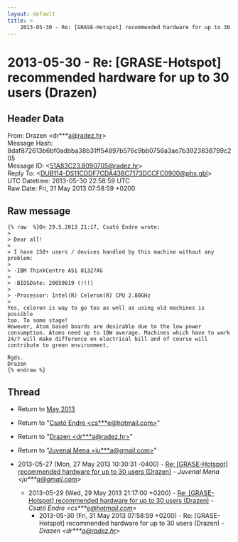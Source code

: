 ```yaml
---
layout: default
title: >
    2013-05-30 - Re: [GRASE-Hotspot] recommended hardware for up to 30 users (Drazen)
---
```


# 2013-05-30 - Re: [GRASE-Hotspot] recommended hardware for up to 30 users (Drazen)

## Header Data

From: Drazen \<dr***a@radez.hr\><br>
Message Hash: 8daf872613b6bf0adbba38b31ff54897b576c9bb0756a3ae7b3923838799c205<br>
Message ID: \<51A83C23.8090705@radez.hr\><br>
Reply To: \<DUB114-DS11CDDF7CDA438C7173DCCFC0900@phx.gbl\><br>
UTC Datetime: 2013-05-30 22:58:59 UTC<br>
Raw Date: Fri, 31 May 2013 07:58:59 +0200<br>

## Raw message

```
{% raw  %}On 29.5.2013 21:17, Csató Endre wrote:
>
> Dear all!
>
> I have 150+ users / devices handled by this machine without any problem:
>
> ·IBM ThinkCentre A51 81327AG
>
> ·BIOSDate: 20050819 (!!!)
>
> ·Processor: Intel(R) Celeron(R) CPU 2.80GHz
>
Yes, celeron is way to go too as well as using old machines is possible 
too. To some stage!
However, Atom based boards are desirable due to the low power 
consumption. Atoms need up to 10W average. Machines which have to work 
24/7 will make difference on electrical bill and of course will 
contribute to green environment.

Rgds.
Drazen
{% endraw %}
```

## Thread

+ Return to [May 2013](/archive/2013/05)

+ Return to "[Csató Endre <cs***e<span>@</span>hotmail.com>](/authors/cs___e_at_hotmail_com)"
+ Return to "[Drazen <dr***a<span>@</span>radez.hr>](/authors/dr___a_at_radez_hr)"
+ Return to "[Juvenal Mena <ju***a<span>@</span>gmail.com>](/authors/ju___a_at_gmail_com)"

+ 2013-05-27 (Mon, 27 May 2013 10:30:31 -0400) - [Re: [GRASE-Hotspot] recommended hardware for up to 30 users (Drazen)](/archive/2013/05/f7df7ed7796fa99aad0687818f973fc02b572db545158fb98ba621319a82f65e) - _Juvenal Mena \<ju***a@gmail.com\>_
  + 2013-05-29 (Wed, 29 May 2013 21:17:00 +0200) - [Re: [GRASE-Hotspot] recommended hardware for up to 30 users (Drazen)](/archive/2013/05/4cfc96d6b358da16d144646147f9761bace5883da06c537ed9bf20c97de3fd52) - _Csató Endre \<cs***e@hotmail.com\>_
    + 2013-05-30 (Fri, 31 May 2013 07:58:59 +0200) - Re: [GRASE-Hotspot] recommended hardware for up to 30 users (Drazen) - _Drazen \<dr***a@radez.hr\>_

